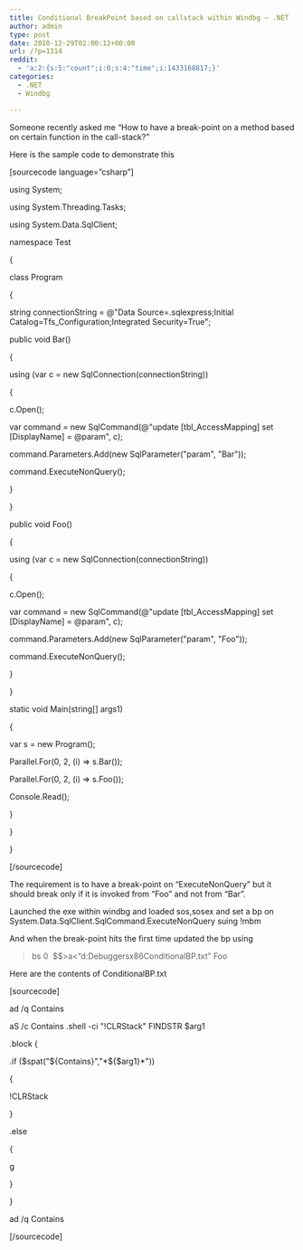 ```yaml
---
title: Conditional BreakPoint based on callstack within Windbg – .NET
author: admin
type: post
date: 2010-12-29T02:00:12+00:00
url: /?p=1314
reddit:
  - 'a:2:{s:5:"count";i:0;s:4:"time";i:1433168817;}'
categories:
  - .NET
  - Windbg

---
```

Someone recently asked me &#8220;How to have a break-point on a method based on certain function in the call-stack?&#8221;

Here is the sample code to demonstrate this

[sourcecode language=&#8221;csharp&#8221;]
  
using System;
  
using System.Threading.Tasks;
  
using System.Data.SqlClient;
  
namespace Test
  
{
      
class Program
      
{
          
string connectionString = @"Data Source=.sqlexpress;Initial Catalog=Tfs_Configuration;Integrated Security=True";
          
public void Bar()
          
{
              
using (var c = new SqlConnection(connectionString))
              
{
                  
c.Open();
                  
var command = new SqlCommand(@"update [tbl_AccessMapping] set [DisplayName] = @param", c);
                  
command.Parameters.Add(new SqlParameter("param", "Bar"));
                  
command.ExecuteNonQuery();
              
}
          
}
          
public void Foo()
          
{
              
using (var c = new SqlConnection(connectionString))
              
{
                  
c.Open();
                  
var command = new SqlCommand(@"update [tbl_AccessMapping] set [DisplayName] = @param", c);
                  
command.Parameters.Add(new SqlParameter("param", "Foo"));
                  
command.ExecuteNonQuery();
              
}
          
}
          
static void Main(string[] args1)
          
{
              
var s = new Program();
              
Parallel.For(0, 2, (i) => s.Bar());
              
Parallel.For(0, 2, (i) => s.Foo());
              
Console.Read();
          
}
      
}
  
}

[/sourcecode]

The requirement is to have a break-point on &#8220;ExecuteNonQuery&#8221; but it should break only if it is invoked from &#8220;Foo&#8221; and not from &#8220;Bar&#8221;.

Launched the exe within windbg and loaded sos,sosex and set a bp on System.Data.SqlClient.SqlCommand.ExecuteNonQuery suing !mbm

And when the break-point hits the first time updated the bp using

> bs 0  $$>a<&#8220;d:Debuggersx86ConditionalBP.txt&#8221; Foo

Here are the contents of ConditionalBP.txt

[sourcecode]
  
ad /q Contains
  
aS /c Contains .shell -ci "!CLRStack" FINDSTR $arg1
  
.block {
              
.if ($spat("${Contains}","\*${$arg1}\*"))
                  
{
                   
!CLRStack
                  
}
             
.else
                  
{
                  
g
                  
}
       
}
  
ad /q Contains
  
[/sourcecode]